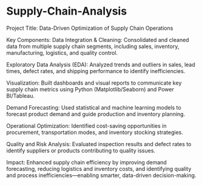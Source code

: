 # Supply-Chain-Analysis
Project Title:
Data-Driven Optimization of Supply Chain Operations

Key Components:
Data Integration & Cleaning:
Consolidated and cleaned data from multiple supply chain segments, including sales, inventory, manufacturing, logistics, and quality control.

Exploratory Data Analysis (EDA):
Analyzed trends and outliers in sales, lead times, defect rates, and shipping performance to identify inefficiencies.

Visualization:
Built dashboards and visual reports to communicate key supply chain metrics using Python (Matplotlib/Seaborn) and Power BI/Tableau.

Demand Forecasting:
Used statistical and machine learning models to forecast product demand and guide production and inventory planning.

Operational Optimization:
Identified cost-saving opportunities in procurement, transportation modes, and inventory stocking strategies.

Quality and Risk Analysis:
Evaluated inspection results and defect rates to identify suppliers or products contributing to quality issues.

Impact:
Enhanced supply chain efficiency by improving demand forecasting, reducing logistics and inventory costs, and identifying quality and process inefficiencies—enabling smarter, data-driven decision-making.
